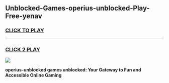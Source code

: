 
## Unblocked-Games-operius-unblocked-Play-Free-yenav
<h3>
<a href="https://premium76.site?title=operius-unblocked&ref=23A">CLICK TO PLAY</a></h3>
<hr>

<h3>
<a href="https://premium76.site?title=operius-unblocked&ref=23A">CLICK 2 PLAY</a>
  
</h3>

<a href="https://premium76.site?title=operius-unblocked&ref=23A"><img src="https://clearcache.store/games.png"></a>


**operius-unblocked games unblocked: Your Gateway to Fun and Accessible Online Gaming**
